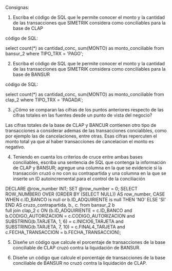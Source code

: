 Consignas:

1. Escriba el código de SQL que le permite conocer el monto y la cantidad de las transacciones que SIMETRIK considera como conciliables para la base de CLAP

código de SQL:

select count(*) as cantidad_conc, sum(MONTO) as monto_conciliable from bansur_2 where TIPO_TRX = 'PAGO';

2. Escriba el código de SQL que le permite conocer el monto y la cantidad de las transacciones que SIMETRIK considera como conciliables para la base de BANSUR

código de SQL:

select count(*) as cantidad_conc, sum(MONTO) as monto_conciliable  from clap_2  where TIPO_TRX = 'PAGADA';

3. ¿Cómo se comparan las cifras de los puntos anteriores respecto de las cifras totales en las fuentes desde un punto de vista del negocio?

Las cifras totales de la base de CLAP y BANCUR contienen otro tipo de transacciones a considerar ademas de las transacciones concialibles, como por ejemplo las de cancelaciones, entre otras.
Esas cifras repercuten el monto total ya que al haber transacciones de cancelacion el monto es negativo.

4. Teniendo en cuenta los criterios de cruce entre ambas bases conciliables, escriba una sentencia de SQL que contenga la información de CLAP y BANSUR; agregue una columna en la que se evidencie si la transacción cruzó o no con su contrapartida y una columna en la que se inserte un ID autoincremental para el control de la conciliación


DECLARE @row_number INT;
SET @row_number = 0;
SELECT ROW_NUMBER() OVER (ORDER BY (SELECT NULL)) AS row_number, 
		CASE 
			WHEN c.ID_BANCO is null or b.ID_ADQUIRIENTE is null THEN 'NO'
			ELSE 'SI'
		END AS cruzo_contrapartida,
		b.*,
		c.*
from bansur_2 b  
full join clap_2 c 
	ON (b.ID_ADQUIRIENTE = c.ID_BANCO and 
		b.CODIGO_AUTORIZACION  = c.CODIGO_AUTORIZACION and 
		SUBSTRING(b.TARJETA, 1, 6) = c.INICIO6_TARJETA and 
		SUBSTRING(b.TARJETA, 7, 10) = c.FINAL4_TARJETA and 
		c.FECHA_TRANSACCION = b.FECHA_TRANSACCION);


5. Diseñe un código que calcule el porcentaje de transacciones de la base conciliable de CLAP cruzó contra la liquidación de BANSUR.

6. Diseñe un código que calcule el porcentaje de transacciones de la base conciliable de BANSUR no cruzó contra la liquidación de CLAP.
